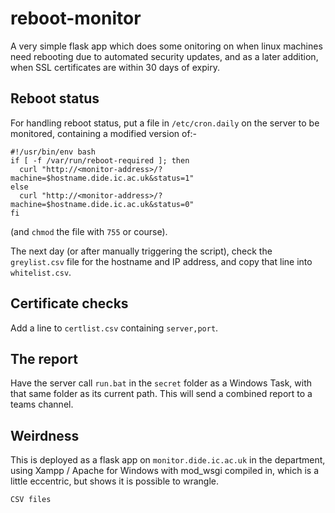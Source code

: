 # reboot-monitor

A very simple flask app which does some onitoring on when linux machines need rebooting
due to automated security updates, and as a later addition, when SSL certificates are
within 30 days of expiry. 

## Reboot status

For handling reboot status, put a file in `/etc/cron.daily` 
on the server to be monitored, containing a modified version of:-
```
#!/usr/bin/env bash
if [ -f /var/run/reboot-required ]; then
  curl "http://<monitor-address>/?machine=$hostname.dide.ic.ac.uk&status=1"
else
  curl "http://<monitor-address>/?machine=$hostname.dide.ic.ac.uk&status=0"
fi
```
(and `chmod` the file with `755` or course).

The next day (or after manually triggering the script), check the `greylist.csv` 
file for the hostname and IP address, and copy that line into `whitelist.csv`.


## Certificate checks

Add a line to `certlist.csv` containing `server,port`.

## The report

Have the server call `run.bat` in the `secret` folder as a Windows Task, 
with that same folder as its current path. This will send a combined
report to a teams channel. 

## Weirdness

This is deployed as a flask app on `monitor.dide.ic.ac.uk` in the department, 
using Xampp / Apache for Windows with mod_wsgi compiled in, which is a little
eccentric, but shows it is possible to wrangle.

```CSV files```
